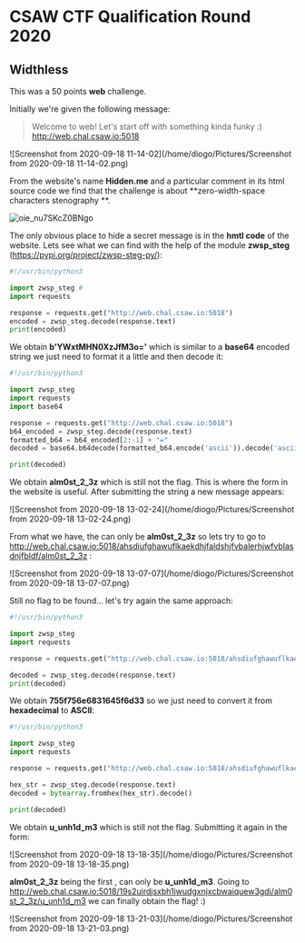# CSAW CTF Qualification Round 2020

## Widthless

This was a 50 points **web** challenge.

Initially we're given the following message:

> Welcome to web! Let's start off with something kinda funky :) http://web.chal.csaw.io:5018

![Screenshot from 2020-09-18 11-14-02](/home/diogo/Pictures/Screenshot from 2020-09-18 11-14-02.png)

From the website's name **Hidden.me** and a particular comment in its html source code <!-- zwsp is fun! --> we find that the challenge is about **zero-width-space characters stenography **.

![oie_nu7SKcZ0BNgo](/home/diogo/Downloads/oie_nu7SKcZ0BNgo.png)

The only obvious place to hide a secret message is in the **hmtl code** of the website. Lets see what we can find with the help of the module **zwsp_steg** (https://pypi.org/project/zwsp-steg-py/):

```python
#!/usr/bin/python3

import zwsp_steg #
import requests

response = requests.get("http://web.chal.csaw.io:5018")
encoded = zwsp_steg.decode(response.text)
print(encoded)
```

We obtain **b'YWxtMHN0XzJfM3o='** which is similar to a **base64** encoded string we just need to format it a little and then decode it:

```python
#!/usr/bin/python3

import zwsp_steg
import requests
import base64

response = requests.get("http://web.chal.csaw.io:5018")
b64_encoded = zwsp_steg.decode(response.text)
formatted_b64 = b64_encoded[2:-1] + "="
decoded = base64.b64decode(formatted_b64.encode('ascii')).decode('ascii')

print(decoded)
```

We obtain **alm0st_2_3z** which is still not the flag. This is where the form in the website is useful. After submitting the string a new message appears:

![Screenshot from 2020-09-18 13-02-24](/home/diogo/Pictures/Screenshot from 2020-09-18 13-02-24.png)

From what we have, the <pwd> can only be **alm0st_2_3z** so lets try to go to http://web.chal.csaw.io:5018/ahsdiufghawuflkaekdhjfaldshjfvbalerhjwfvblasdnjfbldf/alm0st_2_3z :

![Screenshot from 2020-09-18 13-07-07](/home/diogo/Pictures/Screenshot from 2020-09-18 13-07-07.png)

Still no flag to be found... let's try again the same approach:

```python
#!/usr/bin/python3

import zwsp_steg
import requests

response = requests.get("http://web.chal.csaw.io:5018/ahsdiufghawuflkaekdhjfaldshjfvbalerhjwfvblasdnjfbldf/alm0st_2_3z")

decoded = zwsp_steg.decode(response.text)
print(decoded)
```

We obtain **755f756e6831645f6d33** so we just need to convert it from **hexadecimal** to **ASCII**:

```python
#!/usr/bin/python3

import zwsp_steg
import requests

response = requests.get("http://web.chal.csaw.io:5018/ahsdiufghawuflkaekdhjfaldshjfvbalerhjwfvblasdnjfbldf/alm0st_2_3z")

hex_str = zwsp_steg.decode(response.text)
decoded = bytearray.fromhex(hex_str).decode()

print(decoded)
```

We obtain **u_unh1d_m3** which is still not the flag. Submitting it again in the form:

![Screenshot from 2020-09-18 13-18-35](/home/diogo/Pictures/Screenshot from 2020-09-18 13-18-35.png)

**alm0st_2_3z** being the first <pwd>, <pwd2> can only be **u_unh1d_m3**. Going to http://web.chal.csaw.io:5018/19s2uirdjsxbh1iwudgxnjxcbwaiquew3gdi/alm0st_2_3z/u_unh1d_m3 we can finally obtain the flag! :)

![Screenshot from 2020-09-18 13-21-03](/home/diogo/Pictures/Screenshot from 2020-09-18 13-21-03.png)
